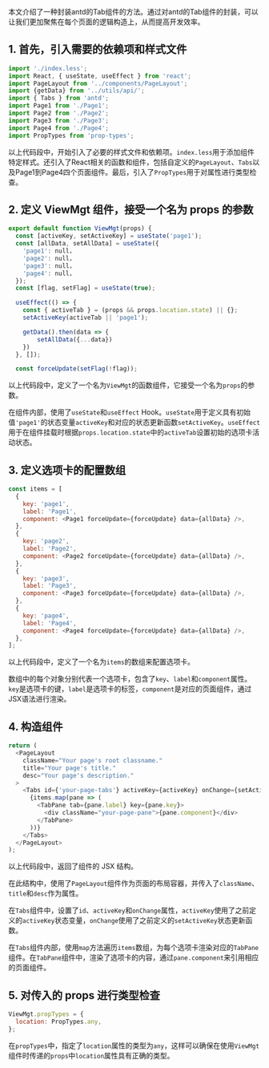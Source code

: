本文介绍了一种封装antd的Tab组件的方法。通过对antd的Tab组件的封装，可以让我们更加聚焦在每个页面的逻辑构造上，从而提高开发效率。

## 1. 首先，引入需要的依赖项和样式文件

```javascript
import './index.less';
import React, { useState, useEffect } from 'react';
import PageLayout from '../components/PageLayout';
import {getData} from '../utils/api/';
import { Tabs } from 'antd';
import Page1 from './Page1';
import Page2 from './Page2';
import Page3 from './Page3';
import Page4 from './Page4';
import PropTypes from 'prop-types';
```

以上代码段中，开始引入了必要的样式文件和依赖项。`index.less`用于添加组件特定样式。还引入了React相关的函数和组件，包括自定义的`PageLayout`、`Tabs`以及Page1到Page4四个页面组件。最后，引入了`PropTypes`用于对属性进行类型检查。

## 2. 定义 ViewMgt 组件，接受一个名为 props 的参数

```javascript
export default function ViewMgt(props) {
  const [activeKey, setActiveKey] = useState('page1');
  const [allData, setAllData] = useState({
    'page1': null，
    'page2': null，
    'page3': null，
    'page4': null，
  });
  const [flag, setFlag] = useState(true);

  useEffect(() => {
    const { activeTab } = (props && props.location.state) || {};
    setActiveKey(activeTab || 'page1');

    getData().then(data => {
        setAllData({...data})
    })
  }, []);

  const forceUpdate(setFlag(!flag));
```

以上代码段中，定义了一个名为`ViewMgt`的函数组件，它接受一个名为`props`的参数。

在组件内部，使用了`useState`和`useEffect` Hook。`useState`用于定义具有初始值`'page1'`的状态变量`activeKey`和对应的状态更新函数`setActiveKey`。`useEffect`用于在组件挂载时根据`props.location.state`中的`activeTab`设置初始的选项卡活动状态。

## 3. 定义选项卡的配置数组

```javascript
const items = [
  {
    key: 'page1',
    label: 'Page1',
    component: <Page1 forceUpdate={forceUpdate} data={allData} />,
  },
  {
    key: 'page2',
    label: 'Page2',
    component: <Page2 forceUpdate={forceUpdate} data={allData} />,
  },
  {
    key: 'page3',
    label: 'Page3',
    component: <Page3 forceUpdate={forceUpdate} data={allData} />,
  },
  {
    key: 'page4',
    label: 'Page4',
    component: <Page4 forceUpdate={forceUpdate} data={allData} />,
  },
];
```

以上代码段中，定义了一个名为`items`的数组来配置选项卡。

数组中的每个对象分别代表一个选项卡，包含了`key`、`label`和`component`属性。`key`是选项卡的键，`label`是选项卡的标签，`component`是对应的页面组件，通过JSX语法进行渲染。

## 4. 构造组件

```javascript
return (
  <PageLayout
    className="Your page's root classname."
    title="Your page's title."
    desc="Your page's description."
  >
    <Tabs id={'your-page-tabs'} activeKey={activeKey} onChange={setActiveKey}>
      {items.map(pane => (
        <TabPane tab={pane.label} key={pane.key}>
          <div className="your-page-pane">{pane.component}</div>
        </TabPane>
      ))}
    </Tabs>
  </PageLayout>
);
```

以上代码段中，返回了组件的 JSX 结构。

在此结构中，使用了`PageLayout`组件作为页面的布局容器，并传入了`className`、`title`和`desc`作为属性。

在`Tabs`组件中，设置了`id`、`activeKey`和`onChange`属性，`activeKey`使用了之前定义的`activeKey`状态变量，`onChange`使用了之前定义的`setActiveKey`状态更新函数。

在`Tabs`组件内部，使用`map`方法遍历`items`数组，为每个选项卡渲染对应的`TabPane`组件。在`TabPane`组件中，渲染了选项卡的内容，通过`pane.component`来引用相应的页面组件。

## 5. 对传入的 props 进行类型检查

```javascript
ViewMgt.propTypes = {
  location: PropTypes.any,
};
```


在`propTypes`中，指定了`location`属性的类型为`any`，这样可以确保在使用`ViewMgt`组件时传递的`props`中`location`属性具有正确的类型。